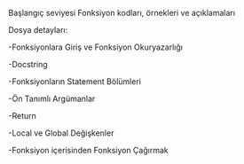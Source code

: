 Başlangıç seviyesi Fonksiyon kodları, örnekleri ve açıklamaları

Dosya detayları:

-Fonksiyonlara Giriş ve Fonksiyon Okuryazarlığı

-Docstring

-Fonksiyonların Statement Bölümleri

-Ön Tanımlı Argümanlar

-Return

-Local ve Global Değişkenler

-Fonksiyon içerisinden Fonksiyon Çağırmak
